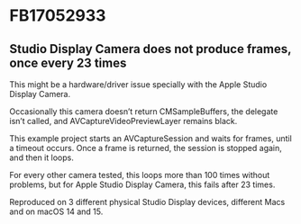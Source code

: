 # FB17052933

## Studio Display Camera does not produce frames, once every 23 times

This might be a hardware/driver issue specially with the Apple Studio Display Camera.

Occasionally this camera doesn’t return CMSampleBuffers, the delegate isn’t called, and AVCaptureVideoPreviewLayer remains black.

This example project starts an AVCaptureSession and waits for frames, until a timeout occurs. Once a frame is returned, the session is stopped again, and then it loops.

For every other camera tested, this loops more than 100 times without problems, but for Apple Studio Display Camera, this fails after 23 times.

Reproduced on 3 different physical Studio Display devices, different Macs and on macOS 14 and 15.
